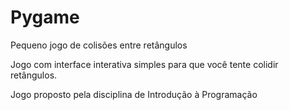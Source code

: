 # Pygame
Pequeno jogo de colisões entre retângulos

Jogo com interface interativa simples para que você tente colidir retângulos.

Jogo proposto pela disciplina de Introdução à Programação
